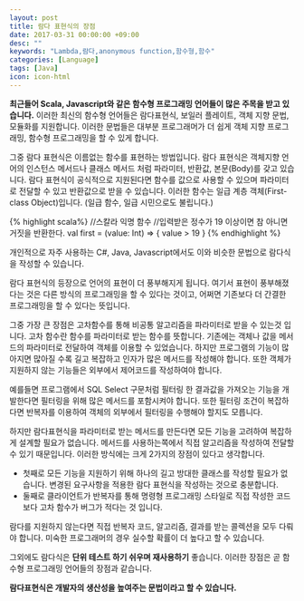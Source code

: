 ```yaml
---
layout: post
title: 람다 표현식의 장점
date: 2017-03-31 00:00:00 +09:00
desc: ""
keywords: "Lambda,람다,anonymous function,함수형,함수"
categories: [Language]
tags: [Java]
icon: icon-html
---
```



**최근들어 Scala, Javascript와 같은 함수형 프로그래밍 언어들이 많은 주목을 받고 있습니다.** 이러한 최신의 함수형 언어들은 람다표현식, 보일러 플레이트, 객체 지향 문법, 모듈화를 지원합니다. 이러한 문법들은 대부분 프로그래머가 더 쉽게 객체 지향 프로그래밍, 함수형 프로그래밍을 할 수 있게 합니다.

그중 람다 표현식은 이름없는 함수를 표현하는 방법입니다. 람다 표현식은 객체지향 언어의 인스턴스 메서드나 클래스 메서드 처럼 파라미터, 반환값, 본문(Body)를 갖고 있습니다. 람다 표현식이 공식적으로 지원된다면 함수를 값으로 사용할 수 있으며 파라미터로 전달할 수 있고 반환값으로 받을 수 있습니다. 이러한 함수는 일급 계층 객체(First-class Object)입니다. (일급 함수, 일급 시민으로도 불립니다.)

{% highlight scala%}
//스칼라 익명 함수
//입력받은 정수가 19 이상이면 참 아니면 거짓을 반환한다.
val first = (value: Int) => {
    value > 19
}
{% endhighlight %}

개인적으로 자주 사용하는 C#, Java, Javascript에서도 이와 비슷한 문법으로 람다식을 작성할 수 있습니다. 

람다 표현식의 등장으로 언어의 표현이 더 풍부해지게 됩니다. 여기서 표현이 풍부해졌다는 것은 다른 방식의 프로그래밍을 할 수 있다는 것이고, 어쩌면 기존보다 더 간결한 프로그래밍을 할 수 있다는 뜻입니다.

그중 가장 큰 장점은 고차함수를 통해 비공통 알고리즘을 파라미터로 받을 수 있는것 입니다. 고차 함수란 함수를 파라미터로 받는 함수를 뜻합니다. 기존에는 객체나 값을 메서드의 파라미터로 전달하여 객체를 이용할 수 있었습니다. 하지만 프로그램의 기능이 많아지면 많아질 수록 길고 복잡하고 인자가 많은 메서드를 작성해야 합니다. 또한 객체가 지원하지 않는 기능들은 외부에서 제어코드를 작성하여야 합니다.

예를들면 프로그램에서 SQL Select 구문처럼 필터링 한 결과값을 가져오는 기능을 개발한다면 필터링을 위해 많은 메서드를 포함시켜야 합니다. 또한 필터링 조건이 복잡하다면 반복자를 이용하여 객체의 외부에서 필터링을 수행해야 할지도 모릅니다.

하지만 람다표현식을 파라미터로 받는 메서드를 만든다면 모든 기능을 고려하여 복잡하게 설계할 필요가 없습니다. 메서드를 사용하는쪽에서 직접 알고리즘을 작성하여 전달할 수 있기 때문입니다. 이러한 방식에는 크게 2가지의 장점이 있다고 생각합니다.

- 첫째로 모든 기능을 지원하기 위해 하나의 길고 방대한 클래스를 작성할 필요가 없습니다. 변경된 요구사항을 적용한 람다 표현식을 작성하는 것으로 충분합니다.
- 둘째로 클라이언트가 반복자를 통해 명령형 프로그래밍 스타일로 직접 작성한 코드보다 고차 함수가 버그가 적다는 것 입니다.

람다를 지원하지 않는다면 직접 반복자 코드, 알고리즘, 결과를 받는 콜렉션을 모두 다뤄야 합니다. 미숙한 프로그래머의 경우 실수할 확률이 더 높다고 할 수 있습니다.

그외에도 람다식은 **단위 테스트 하기 쉬우며 재사용하기** 좋습니다. 이러한 장점은 곧 함수형 프로그래밍 언어들의 장점과 같습니다.

**람다표현식은 개발자의 생산성을 높여주는 문법이라고 할 수 있습니다.**
